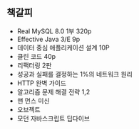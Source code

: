 ## 책갈피

- Real MySQL 8.0 1부 320p
- Effective Java 3/E 9p
- 데이터 중심 애플리케이션 설계 10P
- 클린 코드 40p
- 리팩터링 2판
- 성공과 실패를 결정하는 1%의 네트워크 원리
- HTTP 완벽 가이드
- 알고리즘 문제 해결 전략 1,2
- 맨 먼스 미신
- 오브젝트
- 모던 자바스크립트 딥다이브
